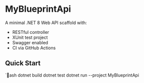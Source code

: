 ﻿# MyBlueprintApi

A minimal .NET 8 Web API scaffold with:

- RESTful controller
- XUnit test project
- Swagger enabled
- CI via GitHub Actions

## Quick Start

`ash
dotnet build
dotnet test
dotnet run --project MyBlueprintApi
